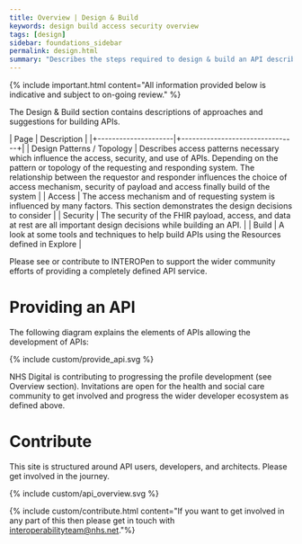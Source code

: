 ```yaml
---
title: Overview | Design & Build 
keywords: design build access security overview
tags: [design]
sidebar: foundations_sidebar
permalink: design.html
summary: "Describes the steps required to design & build an API described in Explore"
---
```

<!--tags: [design, overview]-->

{% include important.html content="All information provided below is indicative and subject to on-going review." %}

The Design & Build section contains descriptions of approaches and suggestions for building APIs.

| Page              |  Description    |
|+---------------------|+--------------------------------+|
| Design Patterns / Topology | Describes access patterns necessary which influence the access, security, and use of APIs. Depending on the pattern or topology of the requesting and responding system. The relationship between the requestor and responder influences the choice of access mechanism, security of payload and access finally build of the system |
| Access | The access mechanism and of requesting system is influenced by many factors. This section demonstrates the design decisions to consider | 
| Security | The security of the FHIR payload, access, and data at rest are all important design decisions while building an API. | 
| Build | A look at some tools and techniques to help build APIs using the Resources defined in Explore | 

Please see or contribute to INTEROPen to support the wider community efforts of providing a completely defined API service.

# Providing an API

The following diagram explains the elements of APIs allowing the development of APIs:

{% include custom/provide_api.svg %}

NHS Digital is contributing to progressing the profile development (see Overview section). Invitations are open for the health and social care community to get involved and progress the wider developer ecosystem as defined above. 

# Contribute

This site is structured around API users, developers, and architects. Please get involved in the journey.

{% include custom/api_overview.svg %}

{% include custom/contribute.html content="If you want to get involved in any part of this then please get in touch with [interoperabilityteam@nhs.net](mailto:interoperabilityteam@nhs.net)."%}
